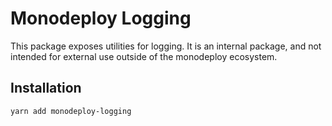 # Monodeploy Logging

This package exposes utilities for logging. It is an internal package, and not intended for external use outside of the monodeploy ecosystem.

## Installation

```sh
yarn add monodeploy-logging
```

